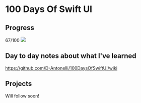 # 100 Days Of Swift UI

## Progress
67/100
![](https://geps.dev/progress/67)

## Day to day notes about what I've learned
https://github.com/D-Antonelli/100DaysOfSwiftUI/wiki

## Projects
Will follow soon!
